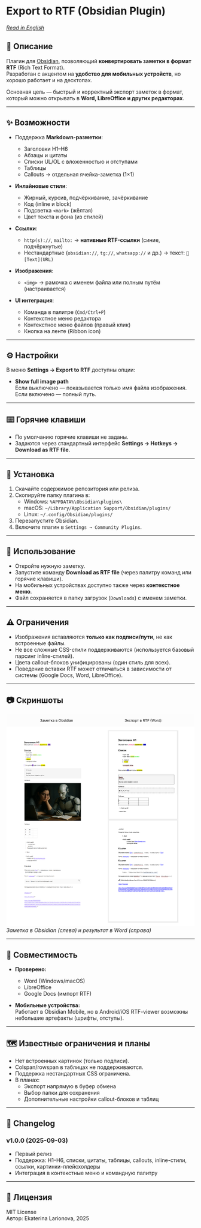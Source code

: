 # Export to RTF (Obsidian Plugin)

*[Read in English](README.md)*

## 📖 Описание
Плагин для [Obsidian](https://obsidian.md), позволяющий **конвертировать заметки в формат RTF** (Rich Text Format).  
Разработан с акцентом на **удобство для мобильных устройств**, но хорошо работает и на десктопах.

Основная цель — быстрый и корректный экспорт заметок в формат, который можно открывать в **Word, LibreOffice и других редакторах**.

---

## ✨ Возможности

* Поддержка **Markdown-разметки**:
  * Заголовки H1–H6
  * Абзацы и цитаты
  * Списки UL/OL с вложенностью и отступами
  * Таблицы
  * Callouts → отдельная ячейка-заметка (1×1)

* **Инлайновые стили**:
  * Жирный, курсив, подчёркивание, зачёркивание  
  * Код (inline и block)  
  * Подсветка `<mark>` (жёлтая)  
  * Цвет текста и фона (из стилей)

* **Ссылки**:
  * `http(s)://`, `mailto:` → **нативные RTF-ссылки** (синие, подчёркнутые)  
  * Нестандартные (`obsidian://`, `tg://`, `whatsapp://` и др.) → текст: `🔗 [Text](URL)`

* **Изображения**:
  * `<img>` → рамочка с именем файла или полным путём (настраивается)

* **UI интеграция**:
  * Команда в палитре (`Cmd/Ctrl+P`)  
  * Контекстное меню редактора  
  * Контекстное меню файлов (правый клик)  
  * Кнопка на ленте (Ribbon icon)

---

## ⚙️ Настройки
В меню **Settings → Export to RTF** доступны опции:

* **Show full image path**  
  Если выключено — показывается только имя файла изображения.  
  Если включено — полный путь.

---

## ⌨️ Горячие клавиши
* По умолчанию горячие клавиши не заданы.  
* Задаются через стандартный интерфейс **Settings → Hotkeys → Download as RTF file**.

---

## 🚀 Установка
1. Скачайте содержимое репозитория или релиза.  
2. Скопируйте папку плагина в:  
   * Windows: `%APPDATA%\Obsidian\plugins\`  
   * macOS: `~/Library/Application Support/Obsidian/plugins/`  
   * Linux: `~/.config/Obsidian/plugins/`  
3. Перезапустите Obsidian.  
4. Включите плагин в `Settings → Community Plugins`.

---

## 📌 Использование
* Откройте нужную заметку.  
* Запустите команду **Download as RTF file** (через палитру команд или горячие клавиши).  
* На мобильных устройствах доступно также через **контекстное меню**.  
* Файл сохраняется в папку загрузок (`Downloads`) с именем заметки.

---

## ⚠️ Ограничения
* Изображения вставляются **только как подписи/пути**, не как встроенные файлы.  
* Не все сложные CSS-стили поддерживаются (используется базовый парсинг inline-стилей).  
* Цвета callout-блоков унифицированы (один стиль для всех).  
* Поведение вставки RTF может отличаться в зависимости от системы (Google Docs, Word, LibreOffice).

---

## 📷 Скриншоты
![Пример заметки](./media/demo-ru.png)  
*Заметка в Obsidian (слева) и результат в Word (справа)* 

---

## 🔄 Совместимость
* **Проверено:**  
  - Word (Windows/macOS)  
  - LibreOffice  
  - Google Docs (импорт RTF)  

* **Мобильные устройства:**  
  Работает в Obsidian Mobile, но в Android/iOS RTF-viewer возможны небольшие артефакты (шрифты, отступы).

---

## 🗺️ Известные ограничения и планы
- Нет встроенных картинок (только подписи).  
- Colspan/rowspan в таблицах не поддерживаются.  
- Поддержка нестандартных CSS ограничена.  
- В планах:  
  - Экспорт напрямую в буфер обмена  
  - Выбор папки для сохранения  
  - Дополнительные настройки callout-блоков и таблиц  

---

## 📜 Changelog
### v1.0.0 (2025-09-03)
- Первый релиз  
- Поддержка: H1–H6, списки, цитаты, таблицы, callouts, inline-стили, ссылки, картинки-плейсхолдеры  
- Интеграция в контекстные меню и командную палитру  

---

## 📄 Лицензия
MIT License  
Автор: Ekaterina Larionova, 2025

